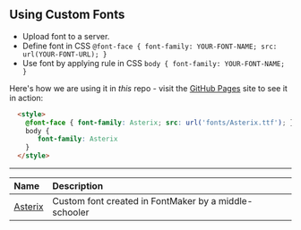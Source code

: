 ## Using Custom Fonts

 * Upload font to a server.
 * Define font in CSS `@font-face { font-family: YOUR-FONT-NAME; src: url(YOUR-FONT-URL); }`
 * Use font by applying rule in CSS `body { font-family: YOUR-FONT-NAME; }`

Here's how we are using it in *this* repo - visit the [GitHub Pages](https://aikidskit.github.io/visuals/#/) site to see it in action:

```html
  <style>
    @font-face { font-family: Asterix; src: url('fonts/Asterix.ttf'); } 
    body {
       font-family: Asterix
    }
  </style>
```

---

| Name | Description |
|:---|:---|
| [Asterix](https://aikidskit.github.io/visuals/fonts/Asterix.ttf) | Custom font created in FontMaker by a middle-schooler |
